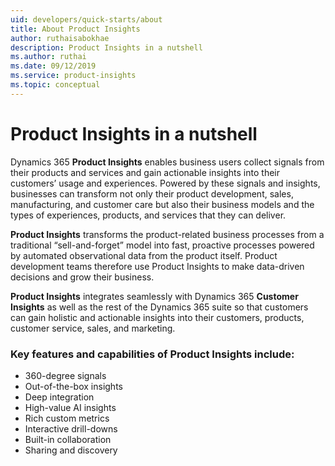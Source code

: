 ```yaml
---
uid: developers/quick-starts/about
title: About Product Insights
author: ruthaisabokhae
description: Product Insights in a nutshell
ms.author: ruthai
ms.date: 09/12/2019
ms.service: product-insights
ms.topic: conceptual
---
```


# Product Insights in a nutshell

Dynamics 365 **Product Insights** enables business users collect signals from their products and services and gain actionable insights into their customers’ usage and experiences. Powered by these signals and insights, businesses can transform not only their product development, sales, manufacturing, and customer care but also their business models and the types of experiences, products, and services that they can deliver.<br>

**Product Insights** transforms the product-related business processes from a traditional “sell-and-forget” model into fast, proactive processes powered by automated observational data from the product itself. Product development teams therefore use Product Insights to make data-driven decisions and grow their business.<br> 

**Product Insights** integrates seamlessly with Dynamics 365 **Customer Insights** as well as the rest of the Dynamics 365 suite so that customers can gain holistic and actionable insights into their customers, products, customer service, sales, and marketing.<br>

### Key features and capabilities of Product Insights include:
* 360-degree signals
* Out-of-the-box insights
* Deep integration
* High-value AI insights
* Rich custom metrics
* Interactive drill-downs
* Built-in collaboration
* Sharing and discovery
